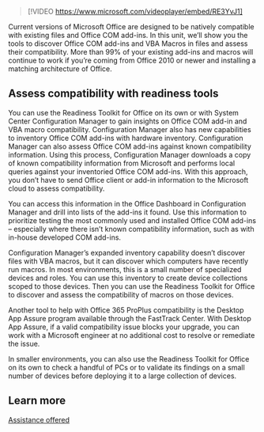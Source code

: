 >[!VIDEO https://www.microsoft.com/videoplayer/embed/RE3YvJ1]

Current versions of Microsoft Office are designed to be natively compatible with existing files and Office COM add-ins. In this unit, we’ll show you the tools to discover Office COM add-ins and VBA Macros in files and assess their compatibility. More than 99% of your existing add-ins and macros will continue to work if you’re coming from Office 2010 or newer and installing a matching architecture of Office. 

## Assess compatibility with readiness tools
You can use the Readiness Toolkit for Office on its own or with System Center Configuration Manager to gain insights on Office COM add-in and VBA macro compatibility. Configuration Manager also has new capabilities to inventory Office COM add-ins  with hardware inventory. Configuration Manager can also assess Office COM add-ins against known compatibility information.  Using this process, Configuration Manager downloads a copy of known compatibility information from Microsoft and performs local queries against your inventoried Office COM add-ins. With this approach, you don’t have to send Office client or add-in information to the Microsoft cloud to assess compatibility.

You can access this information in the Office Dashboard in Configuration Manager and drill into lists of the add-ins it found. Use this information to prioritize testing the most commonly used and installed Office COM add-ins – especially where there isn’t known compatibility information, such as with in-house developed COM add-ins.

Configuration Manager’s expanded inventory capability doesn’t discover files with VBA macros, but it can discover which computers have recently run macros. In most environments, this is a small number of specialized devices and roles. You can use this inventory to create device collections scoped to those devices. Then you can use the Readiness Toolkit for Office to discover and assess the compatibility of macros on those devices.

Another tool to help with Office 365 ProPlus compatibility is the Desktop App Assure program available through the FastTrack Center. With Desktop App Assure, if a  valid compatibility issue blocks your upgrade, you can work with a Microsoft engineer at no additional cost to resolve or remediate the issue. 

In smaller environments, you can also use the Readiness Toolkit for Office on its own to check a handful of PCs or to validate its findings on a small number of devices before deploying it to a large collection of devices. 

## Learn more

[Assistance offered](https://docs.microsoft.com/fasttrack/win-10-daa-assistance-offered)